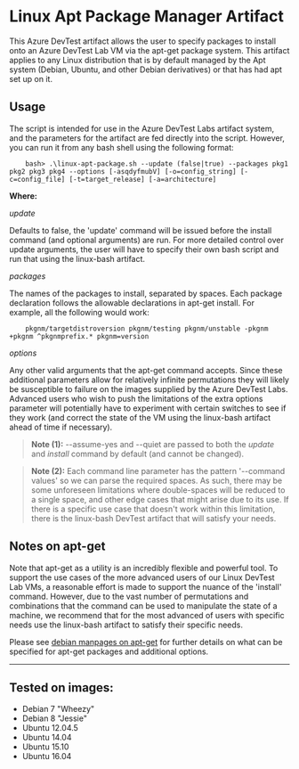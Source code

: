 # Linux Apt Package Manager Artifact
This Azure DevTest artifact allows the user to specify packages to install onto an Azure DevTest Lab VM
via the apt-get package system. This artifact applies to any Linux distribution that is by default managed 
by the Apt system (Debian, Ubuntu, and other Debian derivatives) or that has had apt set up on it.

## Usage 
The script is intended for use in the Azure DevTest Labs artifact system, and the parameters for the artifact are fed directly
into the script. However, you can run it from any bash shell using the following format:

        bash> .\linux-apt-package.sh --update (false|true) --packages pkg1 pkg2 pkg3 pkg4 --options [-asqdyfmubV] [-o=config_string] [-c=config_file] [-t=target_release] [-a=architecture]  

**Where:**

*update*

Defaults to false, the 'update' command will be issued before the install command (and optional arguments) are run. For more detailed
control over update arguments, the user will have to specify their own bash script and run that using the linux-bash artifact.

*packages*

The names of the packages to install, separated by spaces. Each package declaration follows the allowable declarations in apt-get
install. For example, all the following would work:

        pkgnm/targetdistroversion pkgnm/testing pkgnm/unstable -pkgnm +pkgnm ^pkgnmprefix.* pkgnm=version
        
*options*

Any other valid arguments that the apt-get command accepts. Since these additional parameters allow for relatively infinite permutations
they will likely be susceptible to failure on the images supplied by the Azure DevTest Labs. Advanced users who wish to push the limitations
of the extra options parameter will potentially have to experiment with certain switches to see if they work (and correct the state of
the VM using the linux-bash artifact ahead of time if necessary).

> **Note (1):** --assume-yes and --quiet are passed to both the *update* and *install* command by default (and
> cannot be changed).  

> **Note (2):**
> Each command line parameter has the pattern '--command values' so we can parse the required spaces. As such, there may be some unforeseen
> limitations where double-spaces will be reduced to a single space, and other edge cases that might arise due to its use. If there is a 
> specific use case that doesn't work within this limitation, there is the linux-bash DevTest artifact that will satisfy your needs.

## Notes on apt-get
Note that apt-get as a utility is an incredibly flexible and powerful tool. To support the use cases of the more advanced users of
our Linux DevTest Lab VMs, a reasonable effort is made to support the nuance of the 'install' command. However, due to the vast number of 
permutations and combinations that the command can be used to manipulate the state of a machine, we recommend that for the most advanced
of users with specific needs use the linux-bash artifact to satisfy their specific needs.

Please see [debian manpages on apt-get](http://manpages.debian.org/cgi-bin/man.cgi?query=apt-get) for further details on what can be 
specified for apt-get packages and additional options. 

---

## Tested on images:

- Debian 7 "Wheezy"
- Debian 8 "Jessie"
- Ubuntu 12.04.5
- Ubuntu 14.04 
- Ubuntu 15.10
- Ubuntu 16.04
